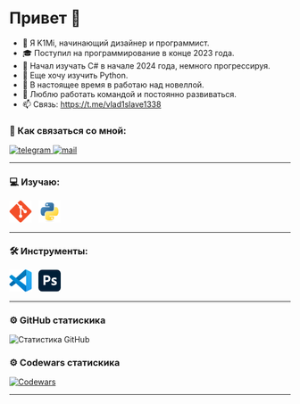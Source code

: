 <!-- Заголовок профиля -->
# Привет 👋

<!--
**K1Mi1338/K1Mi1338** is a ✨ _special_ ✨ repository because its `README.md` (this file) appears on your GitHub profile.

<!-- Описание -->
- 👋 Я K1Mi, начинающий дизайнер и программист.
- 🎓 Поступил на программирование в конце 2023 года.
- 📅 Начал изучать C# в начале 2024 года, немного прогрессируя.
- 🌱 Еще хочу изучить Python.
- 🔭 В настоящее время в работаю над новеллой.
- 🤝 Люблю работать командой и постоянно развиваться.
- 📫 Связь: https://t.me/vlad1slave1338

<!-- Контакты -->
### 🌟 Как связаться со мной:

<div>
    <a href='https://t.me/vlad1slave1338' target='_blank'>
        <img src='https://camo.githubusercontent.com/6badd5effe52bef2c64557fa8883104fd1fd80065c2feda39fd2b9ac4a858bae/68747470733a2f2f63646e2d69636f6e732d706e672e666c617469636f6e2e636f6d2f3531322f323131312f323131313634362e706e67' width='40' height='40' alt='telegram'>
    </a>
    <a href='https://e.mail.ru/cgi-bin/sentmsg?To=vladislavsechenov@mail.ru&from=otvet&afterReload=1' target='_blank'>
        <img src='https://camo.githubusercontent.com/25cc3cb093a962d2574491fa4847c50bcedee751d89baafa96b8d0ee6a50fc0d/68747470733a2f2f706170696b2e70726f2f75706c6f6164732f706f7374732f323032322d30312f313634333632383339375f312d706170696b2d70726f2d702d706f636874612d6c6f676f7469702d312e706e67' width='40' height='40' alt='mail'>
    </a>
</div>

___

<!-- Навыки -->
### 💻 Изучаю:

<div>
    <img src='https://raw.githubusercontent.com/devicons/devicon/55609aa5bd817ff167afce0d965585c92040787a/icons/git/git-original.svg' title='git' alt='git'     width='40' height='40'>&nbsp;&nbsp;
    <img src='https://raw.githubusercontent.com/devicons/devicon/55609aa5bd817ff167afce0d965585c92040787a/icons/python/python-original.svg' title='python'  alt='python' width='40' height='40'>&nbsp;&nbsp;
    
___

### 🛠 Инструменты:

<div>
    <img src='https://raw.githubusercontent.com/devicons/devicon/55609aa5bd817ff167afce0d965585c92040787a/icons/vscode/vscode-original.svg' title='vscode' alt='vscode' width='40' height='40'>&nbsp;&nbsp;
    <img src='https://raw.githubusercontent.com/devicons/devicon/55609aa5bd817ff167afce0d965585c92040787a/icons/photoshop/photoshop-plain.svg' title='photoshop' alt='photoshop' width='40' height='40'>&nbsp;&nbsp;
</div>


___

### ⚙️ GitHub статискика
<!-- Статистика -->
![Статистика GitHub](https://github-readme-stats.vercel.app/api?username=K1Mi1338&show_icons=true)

### ⚙️ Codewars статискика
[![Codewars](https://www.codewars.com/users/K1Mi1338/badges/large)](https://www.codewars.com/users/YOUR_USERNAME)

___
